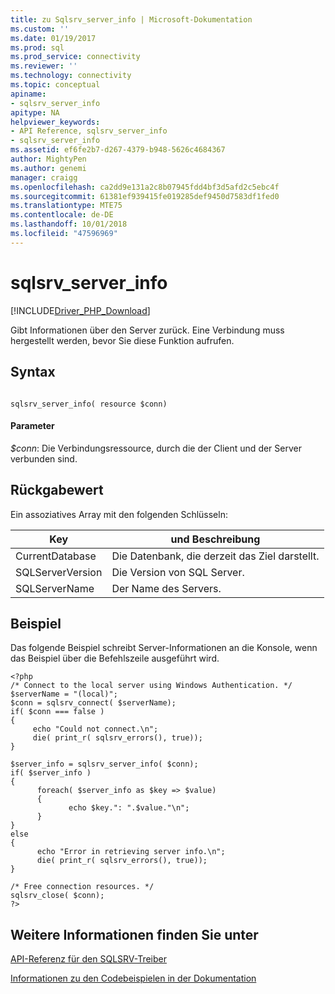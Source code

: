```yaml
---
title: zu Sqlsrv_server_info | Microsoft-Dokumentation
ms.custom: ''
ms.date: 01/19/2017
ms.prod: sql
ms.prod_service: connectivity
ms.reviewer: ''
ms.technology: connectivity
ms.topic: conceptual
apiname:
- sqlsrv_server_info
apitype: NA
helpviewer_keywords:
- API Reference, sqlsrv_server_info
- sqlsrv_server_info
ms.assetid: ef6fe2b7-d267-4379-b948-5626c4684367
author: MightyPen
ms.author: genemi
manager: craigg
ms.openlocfilehash: ca2dd9e131a2c8b07945fdd4bf3d5afd2c5ebc4f
ms.sourcegitcommit: 61381ef939415fe019285def9450d7583df1fed0
ms.translationtype: MTE75
ms.contentlocale: de-DE
ms.lasthandoff: 10/01/2018
ms.locfileid: "47596969"
---
```

# <a name="sqlsrvserverinfo"></a>sqlsrv_server_info
[!INCLUDE[Driver_PHP_Download](../../includes/driver_php_download.md)]

Gibt Informationen über den Server zurück. Eine Verbindung muss hergestellt werden, bevor Sie diese Funktion aufrufen.  
  
## <a name="syntax"></a>Syntax  
  
```  
  
sqlsrv_server_info( resource $conn)  
```  
  
#### <a name="parameters"></a>Parameter  
*$conn*: Die Verbindungsressource, durch die der Client und der Server verbunden sind.  
  
## <a name="return-value"></a>Rückgabewert  
Ein assoziatives Array mit den folgenden Schlüsseln:  
  
|Key|und Beschreibung|  
|-------|---------------|  
|CurrentDatabase|Die Datenbank, die derzeit das Ziel darstellt.|  
|SQLServerVersion|Die Version von SQL Server.|  
|SQLServerName|Der Name des Servers.|  
  
## <a name="example"></a>Beispiel  
Das folgende Beispiel schreibt Server-Informationen an die Konsole, wenn das Beispiel über die Befehlszeile ausgeführt wird.  
  
```  
<?php  
/* Connect to the local server using Windows Authentication. */  
$serverName = "(local)";  
$conn = sqlsrv_connect( $serverName);  
if( $conn === false )  
{  
     echo "Could not connect.\n";  
     die( print_r( sqlsrv_errors(), true));  
}  
  
$server_info = sqlsrv_server_info( $conn);  
if( $server_info )  
{  
      foreach( $server_info as $key => $value)  
      {  
             echo $key.": ".$value."\n";  
      }  
}  
else  
{  
      echo "Error in retrieving server info.\n";  
      die( print_r( sqlsrv_errors(), true));  
}  
  
/* Free connection resources. */  
sqlsrv_close( $conn);  
?>  
```  
  
## <a name="see-also"></a>Weitere Informationen finden Sie unter  
[API-Referenz für den SQLSRV-Treiber](../../connect/php/sqlsrv-driver-api-reference.md)  

[Informationen zu den Codebeispielen in der Dokumentation](../../connect/php/about-code-examples-in-the-documentation.md)  
  

